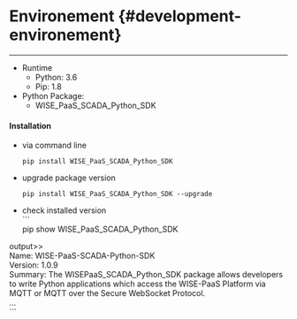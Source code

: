 # Environement {#development-environement}

---

* Runtime
  * Python: 3.6
  * Pip: 1.8
* Python Package:
  * WISE\_PaaS\_SCADA\_Python\_SDK

#### Installation

* via command line

  ```
  pip install WISE_PaaS_SCADA_Python_SDK
  ```

* upgrade package version

  ```
  pip install WISE_PaaS_SCADA_Python_SDK --upgrade
  ```

* check installed version  
  \`\`\`  
  pip show WISE\_PaaS\_SCADA\_Python\_SDK

output&gt;&gt;  
Name: WISE-PaaS-SCADA-Python-SDK  
Version: 1.0.9  
Summary: The WISEPaaS\_SCADA\_Python\_SDK package allows developers to write Python applications which access the WISE-PaaS Platform via MQTT or MQTT over the Secure WebSocket Protocol.  
...  
\`\`\`

